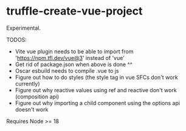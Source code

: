 # truffle-create-vue-project

Experimental.

TODOS:

- Vite vue plugin needs to be able to import from 'https://npm.tfl.dev/vue@3'
  instead of 'vue'
- Get rid of package.json when above is done ^^
- Oscar esbuild needs to compile .vue to js
- Figure out how to do styles (the style tag in vue SFCs don't work currently)
- Figure out why reactive values using ref and reactive don't work (composition
  api)
- Figure out why importing a child component using the options api doesn't work

Requires Node >= 18
